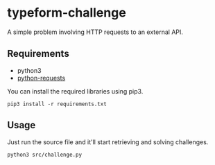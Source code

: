 # typeform-challenge
A simple problem involving HTTP requests to an external API.
## Requirements
* python3
* [python-requests](http://docs.python-requests.org/en/latest/)

You can install the required libraries using pip3.

`pip3 install -r requirements.txt`

## Usage
Just run the source file and it'll start retrieving and solving challenges.

`python3 src/challenge.py`
